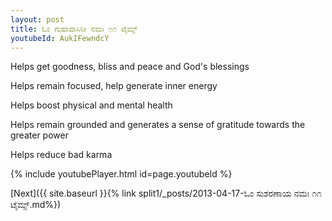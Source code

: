 ```yaml
---
layout: post
title: ಓಂ ಗುಹಾವಾಸಿನೀ ನಮಃ ೧೧ ಟೈಮ್ಸ್
youtubeId: AukIFewndcY
---
```

 
 
Helps get goodness, bliss and peace and God's blessings
 
Helps remain focused, help generate inner energy 
 
Helps boost physical and mental health 
 
Helps remain grounded and generates a sense of gratitude towards the greater power 
 
Helps reduce bad karma
 
 
 
 


{% include youtubePlayer.html id=page.youtubeId %}
 
[Next]({{ site.baseurl }}{% link  split1/_posts/2013-04-17-ಓಂ ಸುಶರಣಾಯ ನಮಃ ೧೧ ಟೈಮ್ಸ್.md%})
 
